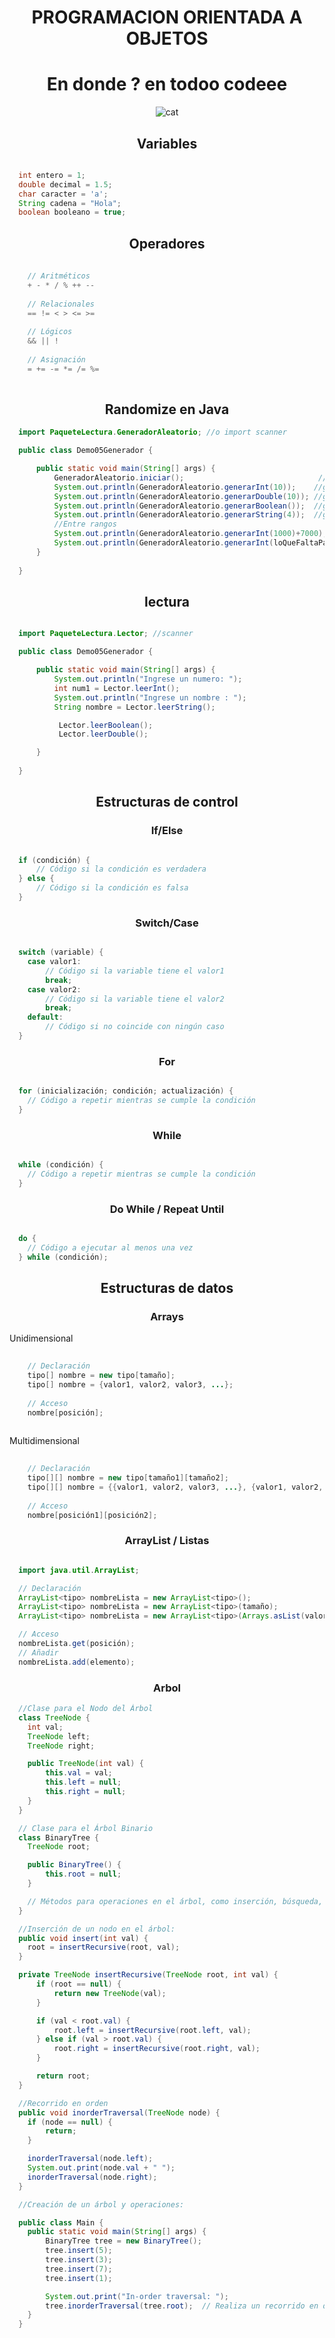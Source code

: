 <h1 align="center"> PROGRAMACION ORIENTADA A OBJETOS </h1>

<h1 align="center"> En donde ? en todoo codeee </h1>

<p align="center">
  <img src="https://github-production-user-asset-6210df.s3.amazonaws.com/100500003/268323762-7a016ddf-14cc-4946-84c6-c8a254a18b31.png" alt="cat">
</p>


<h2 align="center"> Variables </h2>

```java

  int entero = 1;
  double decimal = 1.5;
  char caracter = 'a';
  String cadena = "Hola";
  boolean booleano = true;


```


<h2 align="center"> Operadores </h2>

```java
  
    // Aritméticos
    + - * / % ++ --
  
    // Relacionales
    == != < > <= >=
  
    // Lógicos
    && || !
  
    // Asignación
    = += -= *= /= %=
  
```

<h2 align="center"> Randomize en Java </h2>

```java
  import PaqueteLectura.GeneradorAleatorio; //o import scanner

  public class Demo05Generador {

      public static void main(String[] args) {
          GeneradorAleatorio.iniciar();                              //inicia el generador aleatorio
          System.out.println(GeneradorAleatorio.generarInt(10));    //genera un int entre 0 y 9
          System.out.println(GeneradorAleatorio.generarDouble(10)); //genera un double entre 0 y 9
          System.out.println(GeneradorAleatorio.generarBoolean());  //genera un boolean
          System.out.println(GeneradorAleatorio.generarString(4));  //genera un string de 4 letras
          //Entre rangos
          System.out.println(GeneradorAleatorio.generarInt(1000)+7000);    //genera entre rangos 7000-8000
          System.out.println(GeneradorAleatorio.generarInt(loQueFaltaParaLlegarAlLimSuperior)+limiteInferior)
      }
      
  }

```

<h2 align="center"> lectura </h2>

```java

  import PaqueteLectura.Lector; //scanner

  public class Demo05Generador {

      public static void main(String[] args) {
          System.out.println("Ingrese un numero: ");
          int num1 = Lector.leerInt();
          System.out.println("Ingrese un nombre : ");
          String nombre = Lector.leerString();

           Lector.leerBoolean();
           Lector.leerDouble();

      }
      
  }

```

<h2 align="center"> Estructuras de control </h2>

<h3 align = "center"> If/Else </h3>
  
```java

  if (condición) {
      // Código si la condición es verdadera
  } else {
      // Código si la condición es falsa
  }

```

<h3 align = "center"> Switch/Case </h3>
  
```java

  switch (variable) {
    case valor1:
        // Código si la variable tiene el valor1
        break;
    case valor2:
        // Código si la variable tiene el valor2
        break;
    default:
        // Código si no coincide con ningún caso
  }

```

<h3 align = "center"> For </h3>
  
```java

  for (inicialización; condición; actualización) {
    // Código a repetir mientras se cumple la condición
  }

```

<h3 align = "center"> While </h3>
  
```java

  while (condición) {
    // Código a repetir mientras se cumple la condición
  }

```

<h3 align = "center"> Do While / Repeat Until </h3>
  
```java

  do {
    // Código a ejecutar al menos una vez
  } while (condición);

```

<h2 align="center"> Estructuras de datos </h2>

<h3 align = "center"> Arrays </h3>

<p> Unidimensional </p> 

```java
  
    // Declaración
    tipo[] nombre = new tipo[tamaño];
    tipo[] nombre = {valor1, valor2, valor3, ...};
  
    // Acceso
    nombre[posición];
  
```

<p> Multidimensional </p>

```java
  
    // Declaración
    tipo[][] nombre = new tipo[tamaño1][tamaño2];
    tipo[][] nombre = {{valor1, valor2, valor3, ...}, {valor1, valor2, valor3, ...}, ...};
  
    // Acceso
    nombre[posición1][posición2];

```

<h3 align = "center"> ArrayList / Listas </h3>

```java

  import java.util.ArrayList;

  // Declaración
  ArrayList<tipo> nombreLista = new ArrayList<tipo>();
  ArrayList<tipo> nombreLista = new ArrayList<tipo>(tamaño);
  ArrayList<tipo> nombreLista = new ArrayList<tipo>(Arrays.asList(valor1, valor2, valor3, ...));

  // Acceso
  nombreLista.get(posición);
  // Añadir
  nombreLista.add(elemento);

```

<h3 align = "center"> Arbol </h3>

```java
  //Clase para el Nodo del Árbol
  class TreeNode {
    int val;
    TreeNode left;
    TreeNode right;

    public TreeNode(int val) {
        this.val = val;
        this.left = null;
        this.right = null;
    }
  }

  // Clase para el Árbol Binario
  class BinaryTree {
    TreeNode root;

    public BinaryTree() {
        this.root = null;
    }

    // Métodos para operaciones en el árbol, como inserción, búsqueda, eliminación, recorridos, etc.
  }

  //Inserción de un nodo en el árbol:
  public void insert(int val) {
    root = insertRecursive(root, val);
  }

  private TreeNode insertRecursive(TreeNode root, int val) {
      if (root == null) {
          return new TreeNode(val);
      }

      if (val < root.val) {
          root.left = insertRecursive(root.left, val);
      } else if (val > root.val) {
          root.right = insertRecursive(root.right, val);
      }

      return root;
  }

  //Recorrido en orden
  public void inorderTraversal(TreeNode node) {
    if (node == null) {
        return;
    }

    inorderTraversal(node.left);
    System.out.print(node.val + " ");
    inorderTraversal(node.right);
  }

  //Creación de un árbol y operaciones:

  public class Main {
    public static void main(String[] args) {
        BinaryTree tree = new BinaryTree();
        tree.insert(5);
        tree.insert(3);
        tree.insert(7);
        tree.insert(1);

        System.out.print("In-order traversal: ");
        tree.inorderTraversal(tree.root);  // Realiza un recorrido en orden del árbol
    }
  }

```


